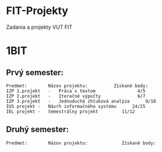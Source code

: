 # FIT-Projekty
Zadania a projekty VUT FIT

# 1BIT
Prvý semester:
-------------------------------------------------------------------------------------------------------
	Predmet:		Názov projektu:			 Získané body:
	IZP 1.projekt	-	Práca s textom				  4/5
	IZP 2.projekt	-	Iteračné výpočty			  6/7
	IZP 3.projekt	-	Jednoduchá zhluková analýza		 9/10
	IUS projekt	- 	Návrh informačného systému		24/25
	IEL projekt	-	Semestrálny projekt			11/12
	
Druhý semester:	
-------------------------------------------------------------------------------------------------------
	Predmet:		Názov projektu:				Získané body:
	
